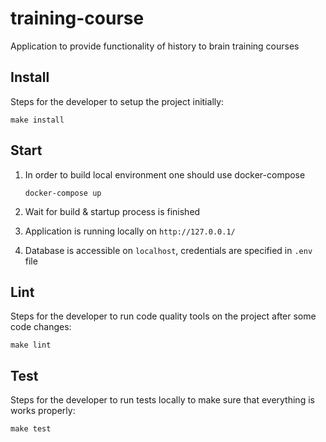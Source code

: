 # training-course
Application to provide functionality of history to brain training courses

## Install
Steps for the developer to setup the project initially:
```shell
make install
```

## Start
1. In order to build local environment one should use docker-compose 
    ```shell
    docker-compose up
    ```
2. Wait for build & startup process is finished

3. Application is running locally on `http://127.0.0.1/`
 
4. Database is accessible on `localhost`, credentials are specified in `.env` file

## Lint
Steps for the developer to run code quality tools on the project after some code changes:
```shell
make lint
```

## Test
Steps for the developer to run tests locally to make sure that everything is works properly:
```shell
make test
```
